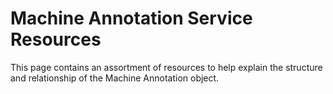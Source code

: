 # Machine Annotation Service Resources 
This page contains an assortment of resources to help explain the structure and relationship of the Machine Annotation object.
